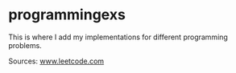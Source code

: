 # programmingexs

This is where I add my implementations for different programming problems.

Sources: www.leetcode.com
